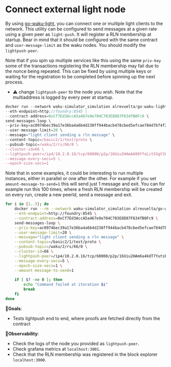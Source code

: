# Connect external light node

By using [go-waku-light](https://github.com/alrevuelta/go-waku-light), you can connect one or multiple light clients to the network. This utility can be configured to send messages at a given rate using a given peer as `light-push`. It will register a RLN membership at startup. Bear in mind that it should be configured with the same contract and `user-message-limit` as the waku nodes. You should modify the `lightpush-peer`.

Note that if you spin up multiple services like this using the same `priv-key` some of the transactions registering the RLN membership may fail due to the nonce being repeated. This can be fixed by using multiple keys or waiting for the registration to be completed before spinning up the next process.

- ⚠️ change `lightpush-peer` to the node you wish. Note that the multiaddress is logged by every peer at startup.

```jsx
docker run --network waku-simulator_simulation alrevuelta/go-waku-light:4fabb22 \
--eth-endpoint=http://foundry:8545 \
--contract-address=0xCf7Ed3AccA5a467e9e704C703E8D87F634fB0Fc9 \
send-messages-loop \
--priv-key=ac0974bec39a17e36ba4a6b4d238ff944bacb478cbed5efcae784d7bf4f2ff80 \
--user-message-limit=20 \
--message="light client sending a rln message" \
--content-topic=/basic2/1/test/proto \
--pubsub-topic=/waku/2/rs/66/0 \
--cluster-id=66 \
--lightpush-peer=/ip4/10.2.0.16/tcp/60000/p2p/16Uiu2HAmAA99YfoLitSXgY1bHaqjaTKhyrU4M4y3D1rVj1bmcgL8 \
--message-every-secs=5 \
--epoch-size-secs=1
```

Note that in some examples, it could be interesting to run multiple instances, either in parallel or one after the other. For example if you set `amount-message-to-send=1` this will send just 1 message and exit. You can for example run this 100 times, where a fresh RLN membership will be created on every run, create a new peerId, send a message and exit.

```bash
for i in {1..5}; do
    docker run --rm --network waku-simulator_simulation alrevuelta/go-waku-light:4fabb22 \
    --eth-endpoint=http://foundry:8545 \
    --contract-address=0xCf7Ed3AccA5a467e9e704C703E8D87F634fB0Fc9 \
    send-messages-loop \
    --priv-key=ac0974bec39a17e36ba4a6b4d238ff944bacb478cbed5efcae784d7bf4f2ff80 \
    --user-message-limit=20 \
    --message="light client sending a rln message" \
    --content-topic=/basic2/1/test/proto \
    --pubsub-topic=/waku/2/rs/66/0 \
    --cluster-id=66 \
    --lightpush-peer=/ip4/10.2.0.16/tcp/60000/p2p/16Uiu2HAm6a4kUT7YutsbwgQcmWw5VLzN3zj1StwiBVf2LUH9kb4A \
    --message-every-secs=5 \
    --epoch-size-secs=1 \
    --amount-message-to-send=1
    
    if [ $? -ne 0 ]; then
        echo "Command failed at iteration $i"
        break
    fi
done
```

🎯**Goals**:

- Tests lightpush end to end, where proofs are fetched directly from the contract

👀**Observability**:

- Check the logs of the node you provided as `lightpush-peer`.
- Check grafana metrics at `localhost:3001`.
- Check that the RLN membership was registered in the block explorer `localhost:3000`.